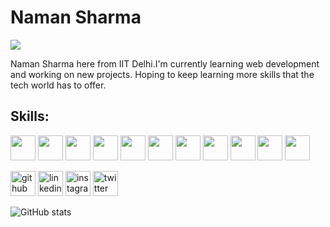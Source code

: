 # Naman Sharma
![](https://imgs.search.brave.com/TS16gW30fvaSnu2RZUrYSERDziGCAXtegDQrtQdp4LE/rs:fit:500:0:0/g:ce/aHR0cHM6Ly9jZG4u/dmVjdG9yc3RvY2su/Y29tL2kvcHJldmll/dy0xeC8yMi8wNy93/ZWJzaXRlLWRldmVs/b3BtZW50LWJhbm5l/ci1wcm9ncmFtbWlu/Zy10ZWNobm9sb2d5/LXZlY3Rvci0zODM5/MjIwNy5qcGc)

Naman Sharma here from IIT Delhi.I'm currently learning web development and working on new projects. Hoping to keep learning more skills that the tech world has to offer.

## Skills:
<img src="https://cdn.worldvectorlogo.com/logos/javascript-1.svg" height='40'>
<img src="https://cdn.worldvectorlogo.com/logos/react-2.svg" height='40'>
<img src="https://cdn.worldvectorlogo.com/logos/typescript.svg" height='40'>
<img src="https://cdn.worldvectorlogo.com/logos/nodejs-2.svg" height='40'>
<img src="https://cdn.worldvectorlogo.com/logos/express-109.svg" height='40'>
<img src="https://cdn.worldvectorlogo.com/logos/cloudflare-1.svg" height='40'>
<img src="https://cdn.worldvectorlogo.com/logos/postgresql.svg" height='40'>
<img src="https://cdn.worldvectorlogo.com/logos/mongodb-icon-2.svg" height='40'>
<img src="https://cdn.worldvectorlogo.com/logos/prisma-2.svg" height='40'>
<img src="https://cdn.worldvectorlogo.com/logos/next-js.svg" height='40'>
<img src="https://cdn.worldvectorlogo.com/logos/docker-3.svg" height='40'>


[<img src='https://cdn.jsdelivr.net/npm/simple-icons@3.0.1/icons/github.svg' alt='github' height='40'>](https://github.com/Ben-0728)  [<img src='https://cdn.jsdelivr.net/npm/simple-icons@3.0.1/icons/linkedin.svg' alt='linkedin' height='40'>](https://www.linkedin.com/in/naman-sharma-69852a289/)  [<img src='https://cdn.jsdelivr.net/npm/simple-icons@3.0.1/icons/instagram.svg' alt='instagram' height='40'>](https://www.instagram.com/namansharma0728/)  [<img src='https://cdn.jsdelivr.net/npm/simple-icons@3.0.1/icons/twitter.svg' alt='twitter' height='40'>](https://twitter.com/Potpourri6969)  

![GitHub stats](https://github-readme-stats.vercel.app/api?username=Ben-0728&show_icons=true)




